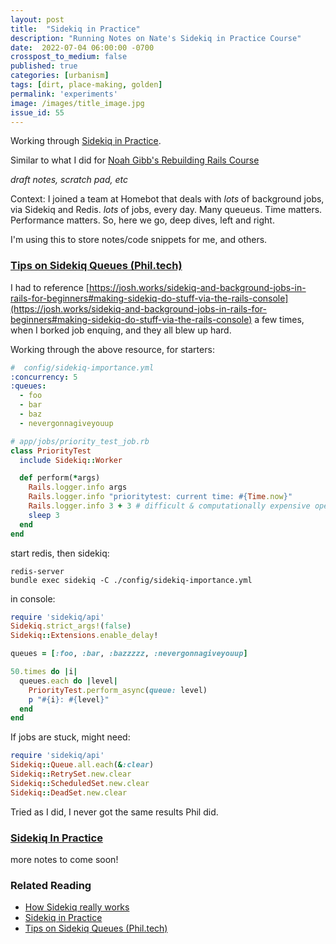 ```yaml
---
layout: post
title:  "Sidekiq in Practice"
description: "Running Notes on Nate's Sidekiq in Practice Course"
date:  2022-07-04 06:00:00 -0700
crosspost_to_medium: false
published: true
categories: [urbanism]
tags: [dirt, place-making, golden]
permalink: 'experiments'
image: /images/title_image.jpg
issue_id: 55
---
```


Working through [Sidekiq in Practice](https://nateberk.gumroad.com/l/sidekiqinpractice).

Similar to what I did for [Noah Gibb's Rebuilding Rails Course](https://www.intermediateruby.com/rebuilding-rails-course-walkthrough)

_draft notes, scratch pad, etc_

Context: I joined a team at Homebot that deals with _lots_ of background jobs, via Sidekiq and Redis. _lots_ of jobs, every day. Many queueus. Time matters. Performance matters. So, here we go, deep dives, left and right.

I'm using this to store notes/code snippets for me, and others.

### [Tips on Sidekiq Queues (Phil.tech)](https://phil.tech/2016/tips-on-sidekiq-queues/)

I had to reference [https://josh.works/sidekiq-and-background-jobs-in-rails-for-beginners#making-sidekiq-do-stuff-via-the-rails-console](https://josh.works/sidekiq-and-background-jobs-in-rails-for-beginners#making-sidekiq-do-stuff-via-the-rails-console) a few times, when I borked job enquing, and they all blew up hard.

Working through the above resource, for starters:


```yaml
#  config/sidekiq-importance.yml
:concurrency: 5
:queues:
  - foo
  - bar
  - baz
  - nevergonnagiveyouup

```

```ruby
# app/jobs/priority_test_job.rb
class PriorityTest
  include Sidekiq::Worker

  def perform(*args)
    Rails.logger.info args
    Rails.logger.info "prioritytest: current time: #{Time.now}"
    Rails.logger.info 3 + 3 # difficult & computationally expensive operation
    sleep 3
  end
end
```
start redis, then sidekiq:


```
redis-server
bundle exec sidekiq -C ./config/sidekiq-importance.yml
```

in console:
```ruby
require 'sidekiq/api'
Sidekiq.strict_args!(false)
Sidekiq::Extensions.enable_delay!

queues = [:foo, :bar, :bazzzzz, :nevergonnagiveyouup]

50.times do |i|
  queues.each do |level|
    PriorityTest.perform_async(queue: level)
    p "#{i}: #{level}"
  end
end
```

If jobs are stuck, might need:


```ruby
require 'sidekiq/api'
Sidekiq::Queue.all.each(&:clear)
Sidekiq::RetrySet.new.clear
Sidekiq::ScheduledSet.new.clear
Sidekiq::DeadSet.new.clear
```

Tried as I did, I never got the same results Phil did.

### [Sidekiq In Practice](https://nateberk.gumroad.com/l/sidekiqinpractice)

more notes to come soon!

### Related Reading

- [How Sidekiq really works](https://paweldabrowski.com/articles/how-sidekiq-really-works)
- [Sidekiq in Practice](https://nateberk.gumroad.com/l/sidekiqinpractice)
- [Tips on Sidekiq Queues (Phil.tech)](https://phil.tech/2016/tips-on-sidekiq-queues/)
